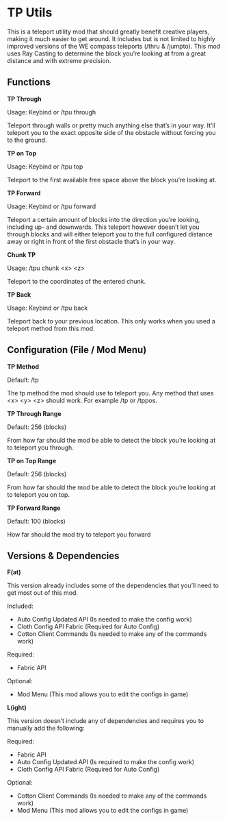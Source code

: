 # **TP Utils**

This is a teleport utility mod that should greatly benefit creative players, making it much easier to get around. It includes but is not limited to highly improved versions of the WE compass teleports (/thru & /jumpto). This mod uses Ray Casting to determine the block you’re looking at from a great distance and with extreme precision. 

## **Functions**

**TP Through**

Usage: Keybind or /tpu through

Teleport through walls or pretty much anything else that’s in your way. It’ll teleport you to the exact opposite side of the obstacle without forcing you to the ground.

**TP on Top**

Usage: Keybind or /tpu top

Teleport to the first available free space above the block you’re looking at.

**TP Forward**

Usage: Keybind or /tpu forward

Teleport a certain amount of blocks into the direction you’re looking, including up- and downwards. This teleport however doesn’t let you through blocks and will either teleport you to the full configured distance away or right in front of the first obstacle that’s in your way.

**Chunk TP**

Usage: /tpu chunk \<x> \<z>

Teleport to the coordinates of the entered chunk.

**TP Back**

Usage: Keybind or /tpu back

Teleport back to your previous location. This only works when you used a teleport method from this mod.

## **Configuration (File / Mod Menu)**

**TP Method**

Default: /tp

The tp method the mod should use to teleport you. Any method that uses \<x> \<y> \<z> should work.
For example /tp or /tppos.

**TP Through Range**

Default: 256 (blocks)

From how far should the mod be able to detect the block you’re looking at to teleport you through.

**TP on Top Range**

Default: 256 (blocks)

From how far should the mod be able to detect the block you’re looking at to teleport you on top.

**TP Forward Range**

Default: 100 (blocks)

How far should the mod try to teleport you forward

## **Versions & Dependencies**
**F(at)**

This version already includes some of the dependencies that you’ll need to get most out of this mod.

Included:
- Auto Config Updated API (Is needed to make the config work)
- Cloth Config API Fabric (Required for Auto Config)
- Cotton Client Commands (Is needed to make any of the commands work)
 		
Required:
- Fabric API

Optional:
- Mod Menu (This mod allows you to edit the configs in game)

**L(ight)**

This version doesn’t include any of dependencies and requires you to manually add the following:

Required:
- Fabric API 
- Auto Config Updated API (Is required to make the config work)
- Cloth Config API Fabric (Required for Auto Config)
 		
Optional:
- Cotton Client Commands (Is needed to make any of the commands work)
- Mod Menu (This mod allows you to edit the configs in game)
